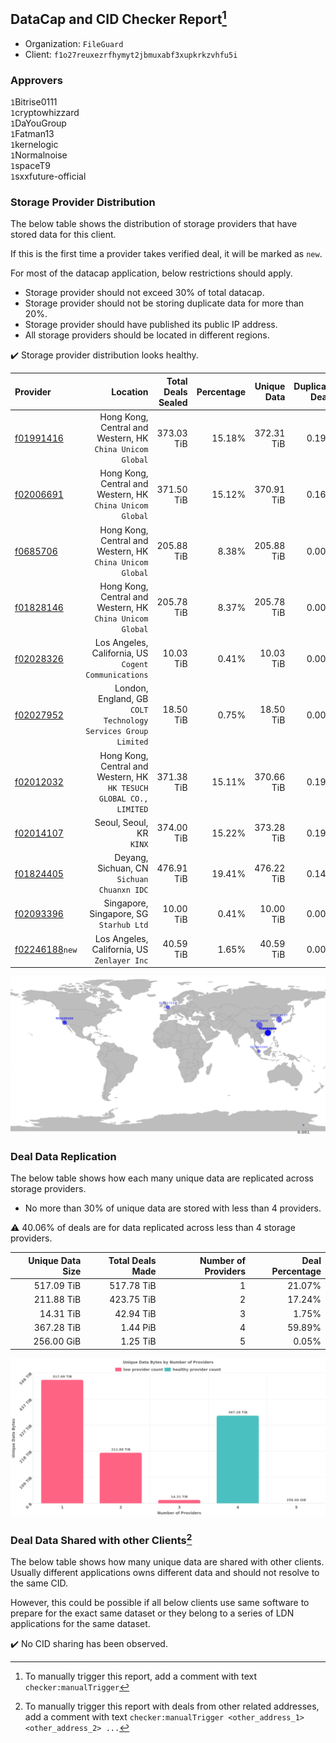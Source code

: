 ## DataCap and CID Checker Report[^1]
 - Organization: `FileGuard`
 - Client: `f1o27reuxezrfhymyt2jbmuxabf3xupkrkzvhfu5i`
### Approvers
`1`Bitrise0111<br/>`1`cryptowhizzard<br/>`1`DaYouGroup<br/>`1`Fatman13<br/>`1`kernelogic<br/>`1`Normalnoise<br/>`1`spaceT9<br/>`1`sxxfuture-official

### Storage Provider Distribution
The below table shows the distribution of storage providers that have stored data for this client.

If this is the first time a provider takes verified deal, it will be marked as `new`.

For most of the datacap application, below restrictions should apply.
 - Storage provider should not exceed 30% of total datacap.
 - Storage provider should not be storing duplicate data for more than 20%.
 - Storage provider should have published its public IP address.
 - All storage providers should be located in different regions.

✔️ Storage provider distribution looks healthy.

| Provider                                                    |                                                               Location | Total Deals Sealed | Percentage | Unique Data | Duplicate Deals |
| :---------------------------------------------------------- | ---------------------------------------------------------------------: | -----------------: | ---------: | ----------: | --------------: |
| [f01991416](https://filfox.info/en/address/f01991416)       |           Hong Kong, Central and Western, HK<br/>`China Unicom Global` |         373.03 TiB |     15.18% |  372.31 TiB |           0.19% |
| [f02006691](https://filfox.info/en/address/f02006691)       |           Hong Kong, Central and Western, HK<br/>`China Unicom Global` |         371.50 TiB |     15.12% |  370.91 TiB |           0.16% |
| [f0685706](https://filfox.info/en/address/f0685706)         |           Hong Kong, Central and Western, HK<br/>`China Unicom Global` |         205.88 TiB |      8.38% |  205.88 TiB |           0.00% |
| [f01828146](https://filfox.info/en/address/f01828146)       |           Hong Kong, Central and Western, HK<br/>`China Unicom Global` |         205.78 TiB |      8.37% |  205.78 TiB |           0.00% |
| [f02028326](https://filfox.info/en/address/f02028326)       |                Los Angeles, California, US<br/>`Cogent Communications` |          10.03 TiB |      0.41% |   10.03 TiB |           0.00% |
| [f02027952](https://filfox.info/en/address/f02027952)       |       London, England, GB<br/>`COLT Technology Services Group Limited` |          18.50 TiB |      0.75% |   18.50 TiB |           0.00% |
| [f02012032](https://filfox.info/en/address/f02012032)       | Hong Kong, Central and Western, HK<br/>`HK TESUCH GLOBAL CO., LIMITED` |         371.38 TiB |     15.11% |  370.66 TiB |           0.19% |
| [f02014107](https://filfox.info/en/address/f02014107)       |                                            Seoul, Seoul, KR<br/>`KINX` |         374.00 TiB |     15.22% |  373.28 TiB |           0.19% |
| [f01824405](https://filfox.info/en/address/f01824405)       |                          Deyang, Sichuan, CN<br/>`Sichuan Chuanxn IDC` |         476.91 TiB |     19.41% |  476.22 TiB |           0.14% |
| [f02093396](https://filfox.info/en/address/f02093396)       |                             Singapore, Singapore, SG<br/>`Starhub Ltd` |          10.00 TiB |      0.41% |   10.00 TiB |           0.00% |
| [f02246188](https://filfox.info/en/address/f02246188)`new`  |                         Los Angeles, California, US<br/>`Zenlayer Inc` |          40.59 TiB |      1.65% |   40.59 TiB |           0.00% |

<img src="https://raw.githubusercontent.com/data-preservation-programs/filplus-checker-assets/main/filecoin-project/filecoin-plus-large-datasets/issues/1711/1695266770885.png"/>

### Deal Data Replication
The below table shows how each many unique data are replicated across storage providers.

- No more than 30% of unique data are stored with less than 4 providers.

⚠️ 40.06% of deals are for data replicated across less than 4 storage providers.

| Unique Data Size | Total Deals Made | Number of Providers | Deal Percentage |
| ---------------: | ---------------: | ------------------: | --------------: |
|       517.09 TiB |       517.78 TiB |                   1 |          21.07% |
|       211.88 TiB |       423.75 TiB |                   2 |          17.24% |
|        14.31 TiB |        42.94 TiB |                   3 |           1.75% |
|       367.28 TiB |         1.44 PiB |                   4 |          59.89% |
|       256.00 GiB |         1.25 TiB |                   5 |           0.05% |

<img src="https://raw.githubusercontent.com/data-preservation-programs/filplus-checker-assets/main/filecoin-project/filecoin-plus-large-datasets/issues/1711/1695266771495.png"/>

### Deal Data Shared with other Clients[^3]
The below table shows how many unique data are shared with other clients.
Usually different applications owns different data and should not resolve to the same CID.

However, this could be possible if all below clients use same software to prepare for the exact same dataset or they belong to a series of LDN applications for the same dataset.

✔️ No CID sharing has been observed.

[^1]: To manually trigger this report, add a comment with text `checker:manualTrigger`

[^2]: Deals from those addresses are combined into this report as they are specified with `checker:manualTrigger`

[^3]: To manually trigger this report with deals from other related addresses, add a comment with text `checker:manualTrigger <other_address_1> <other_address_2> ...`
